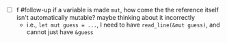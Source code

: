 - [ ] f #follow-up if a variable is made `mut`, how come the the reference itself isn't automatically mutable? maybe thinking about it incorrectly
	- i.e., `let mut guess = ...`, I need to have `read_line(&mut guess)`, and cannot just have `&guess`